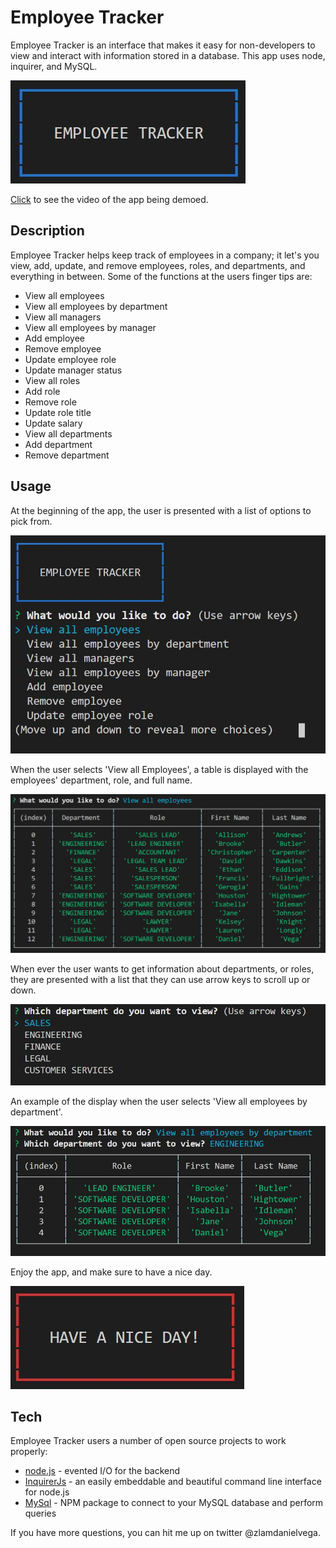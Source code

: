 # Employee Tracker

Employee Tracker is an interface that makes it easy for non-developers to view and interact with information stored in a database. This app uses node, inquirer, and MySQL.

![](images/EmployeeTrackerBeginning.JPG)

[Click] to see the video of the app being demoed.

## Description

Employee Tracker helps keep track of employees in a company; it let's you view, add, update, and remove employees, roles, and departments, and everything in between. Some of the functions at the users finger tips are:
* View all employees
* View all employees by department
* View all managers
* View all employees by manager
* Add employee
* Remove employee
* Update employee role
* Update manager status
* View all roles
* Add role
* Remove role
* Update role title
* Update salary
* View all departments
* Add department
* Remove department

## Usage
At the beginning of the app, the user is presented with a list of options to pick from.

![](images/StartChoices.JPG)

When the user selects 'View all Employees', a table is displayed with the employees' department, role, and full name.

![](images/ViewAllEmployees.JPG)

When ever the user wants to get information about departments, or roles, they are presented with a list that they can use arrow keys to scroll up or down. 

![](images/viewDepartments.JPG)

An example of the display when the user selects 'View all employees by department'.

![](images/engineeringDepartment.JPG)

Enjoy the app, and make sure to have a nice day. 

![](images/GoodBye.JPG)



## Tech

Employee Tracker users a number of open source projects to work properly:

* [node.js] - evented I/O for the backend
* [InquirerJs] - an easily embeddable and beautiful command line interface for node.js
* [MySql] - NPM package to connect to your MySQL database and perform queries

If you have more questions, you can hit me up on twitter @zlamdanielvega. 








  [node.js]: <http://nodejs.org>
  [MySql]: <https://www.npmjs.com/package/mysql>
  [jQuery]: <http://jquery.com>
  [InquirerJs]: <https://www.npmjs.com/package/inquirer/v/0.2.3>
  [Click]: <https://drive.google.com/file/d/1krwSpOLB4gy5WTb3YZfozcpAm_iHDeS8/view>
